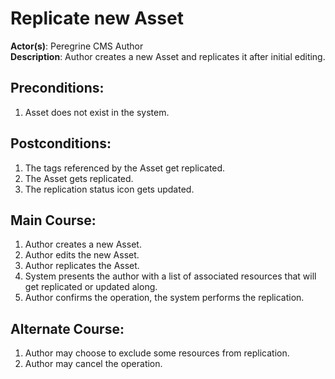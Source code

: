 # Replicate new Asset

**Actor(s)**: Peregrine CMS Author  
**Description**: Author creates a new Asset and replicates it after initial editing.

## Preconditions:
1. Asset does not exist in the system.

## Postconditions:
1. The tags referenced by the Asset get replicated.
1. The Asset gets replicated.
1. The replication status icon gets updated.

## Main Course:
1. Author creates a new Asset.
1. Author edits the new Asset.
1. Author replicates the Asset.
1. System presents the author with a list of associated resources that
   will get replicated or updated along.
1. Author confirms the operation, the system performs the replication.

## Alternate Course:
1. Author may choose to exclude some resources from replication.
1. Author may cancel the operation.
